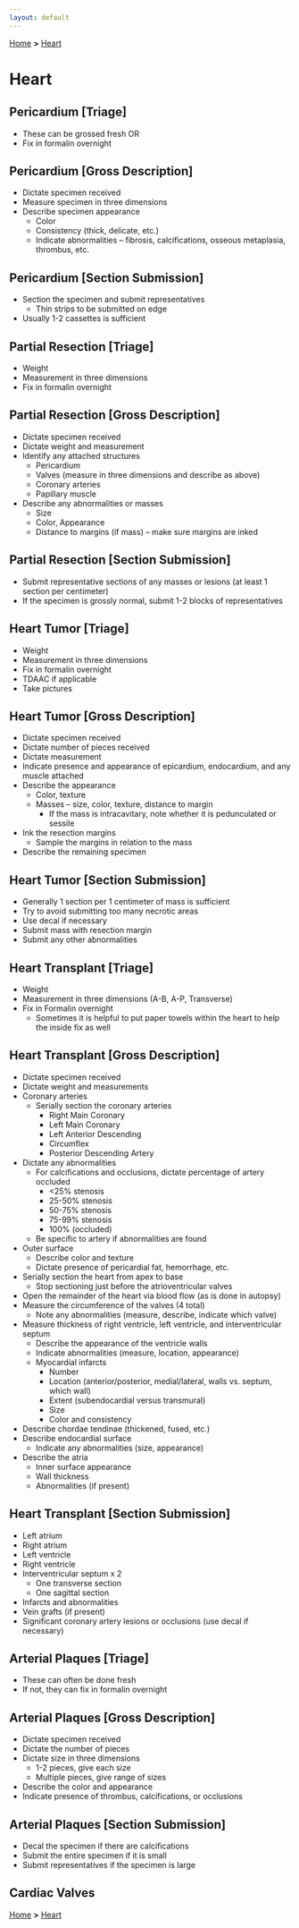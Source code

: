 ```yaml
---
layout: default
---
```


[Home](./../) **>** [Heart](./heart.html)

# Heart

## Pericardium [Triage]

- These can be grossed fresh OR
- Fix in formalin overnight

## Pericardium [Gross Description]

- Dictate specimen received
- Measure specimen in three dimensions
- Describe specimen appearance
  - Color
  - Consistency (thick, delicate, etc.)
  - Indicate abnormalities – fibrosis, calcifications, osseous metaplasia, thrombus, etc.

## Pericardium [Section Submission]

- Section the specimen and submit representatives
  - Thin strips to be submitted on edge
- Usually 1-2 cassettes is sufficient

## Partial Resection [Triage]

- Weight
- Measurement in three dimensions
- Fix in formalin overnight

## Partial Resection [Gross Description]

- Dictate specimen received
- Dictate weight and measurement 
- Identify any attached structures
  - Pericardium
  - Valves (measure in three dimensions and describe as above)
  - Coronary arteries
  - Papillary muscle
- Describe any abnormalities or masses
  - Size
  - Color, Appearance
  - Distance to margins (if mass) – make sure margins are inked

## Partial Resection [Section Submission]

- Submit representative sections of any masses or lesions (at least 1 section per centimeter)
- If the specimen is grossly normal, submit 1-2 blocks of representatives 

## Heart Tumor [Triage]

- Weight
- Measurement in three dimensions
- Fix in formalin overnight
- TDAAC if applicable
- Take pictures

## Heart Tumor [Gross Description]

- Dictate specimen received
- Dictate number of pieces received
- Dictate measurement
- Indicate presence and appearance of epicardium, endocardium, and any muscle attached
- Describe the appearance
  - Color, texture
  - Masses – size, color, texture, distance to margin
      - If the mass is intracavitary, note whether it is pedunculated or sessile
- Ink the resection margins
  - Sample the margins in relation to the mass
- Describe the remaining specimen

## Heart Tumor [Section Submission]

- Generally 1 section per 1 centimeter of mass is sufficient
- Try to avoid submitting too many necrotic areas
- Use decal if necessary
- Submit mass with resection margin
- Submit any other abnormalities

## Heart Transplant [Triage]

- Weight
- Measurement in three dimensions (A-B, A-P, Transverse)
- Fix in Formalin overnight
  - Sometimes it is helpful to put paper towels within the heart to help the inside fix as well

## Heart Transplant [Gross Description]

- Dictate specimen received
- Dictate weight and measurements
- Coronary arteries
  - Serially section the coronary arteries
    - Right Main Coronary
    - Left Main Coronary
    - Left Anterior Descending
    - Circumflex
    - Posterior Descending Artery
- Dictate any abnormalities 
  - For calcifications and occlusions, dictate percentage of artery occluded
    - <25% stenosis
    - 25-50% stenosis
    - 50-75% stenosis
    - 75-99% stenosis
    - 100% (occluded)
  - Be specific to artery if abnormalities are found
- Outer surface
  - Describe color and texture
  - Dictate presence of pericardial fat, hemorrhage, etc.
- Serially section the heart from apex to base
  - Stop sectioning just before the atrioventricular valves
- Open the remainder of the heart via blood flow (as is done in autopsy)
- Measure the circumference of the valves (4 total)
  - Note any abnormalities (measure, describe, indicate which valve)
- Measure thickness of right ventricle, left ventricle, and interventricular septum
  - Describe the appearance of the ventricle walls
  - Indicate abnormalities (measure, location, appearance)
  - Myocardial infarcts
    - Number
    - Location (anterior/posterior, medial/lateral, walls vs. septum, which wall)
    - Extent (subendocardial versus transmural)
    - Size
    - Color and consistency
- Describe chordae tendinae (thickened, fused, etc.)
- Describe endocardial surface 
  - Indicate any abnormalities (size, appearance)
- Describe the atria
  - Inner surface appearance
  - Wall thickness
  - Abnormalities (if present)

## Heart Transplant [Section Submission]

- Left atrium
- Right atrium
- Left ventricle
- Right ventricle
- Interventricular septum x 2
  - One transverse section
  - One sagittal section
- Infarcts and abnormalities
- Vein grafts (if present)
- Significant coronary artery lesions or occlusions (use decal if necessary)

## Arterial Plaques [Triage]

- These can often be done fresh
- If not, they can fix in formalin overnight

## Arterial Plaques [Gross Description]

- Dictate specimen received
- Dictate the number of pieces
- Dictate size in three dimensions
  - 1-2 pieces, give each size
  - Multiple pieces, give range of sizes
- Describe the color and appearance
- Indicate presence of thrombus, calcifications, or occlusions

## Arterial Plaques [Section Submission]

- Decal the specimen if there are calcifications
- Submit the entire specimen if it is small
- Submit representatives if the specimen is large

## Cardiac Valves

[Home](./../) **>** [Heart](./heart.html)
